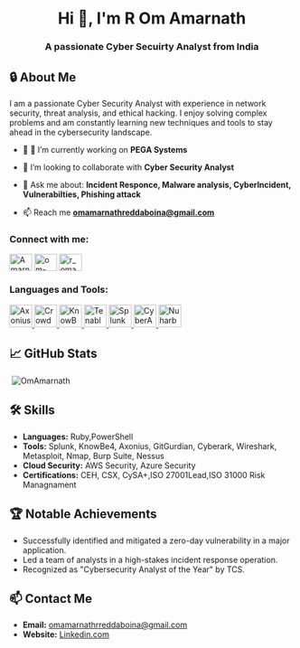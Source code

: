 <h1 align="center">Hi 👋, I'm R Om Amarnath</h1>
<h3 align="center">A passionate Cyber Secuirty Analyst  from India</h3>

## 🔒 About Me
I am a passionate Cyber Security Analyst with experience in network security, threat analysis, and ethical hacking. I enjoy solving complex problems and am constantly learning new techniques and tools to stay ahead in the cybersecurity landscape.

- 🔭 🌱 I’m currently working on **PEGA Systems**

- 👯 I’m looking to collaborate with **Cyber Security Analyst**

- 💬 Ask me about:  **Incident Responce, Malware analysis, CyberIncident, Vulnerabilties, Phishing attack**

- 📫 Reach me **omamarnathreddaboina@gmail.com**

<h3 align="left">Connect with me:</h3>
<p align="left">
<a href="https://twitter.com/AmarnathOm" target="blank"><img align="center" src="https://raw.githubusercontent.com/rahuldkjain/github-profile-readme-generator/master/src/images/icons/Social/twitter.svg" alt="AmarnathOm" height="30" width="40" /></a>
<a href="https://www.linkedin.com/in/om-amarnath-reddaboina-72668b228/" target="blank"><img align="center" src="https://raw.githubusercontent.com/rahuldkjain/github-profile-readme-generator/master/src/images/icons/Social/linked-in-alt.svg" alt="om-amarnath-reddaboina" height="30" width="40" /></a>
<a href="https://instagram.com/r_omamarnath" target="blank"><img align="center" src="https://raw.githubusercontent.com/rahuldkjain/github-profile-readme-generator/master/src/images/icons/Social/instagram.svg" alt="r_omamarnath" height="30" width="40" /></a>

<h3 align="left">Languages and Tools:</h3>
<p align="left"> 
  <a href="https://www.axonius.com" target="_blank"> 
    <img src="https://your-repo-link.com/path-to-axonius-icon.svg" alt="Axonius" width="40" height="40"/> 
  </a> 
  <a href="https://www.falcon.crowdstrike.com" target="_blank"> 
    <img src="https://your-repo-link.com/path-to-crowdstrike-icon.svg" alt="CrowdStrike" width="40" height="40"/> 
  </a> 
  <a href="https://www.training.knowbe4.com/" target="_blank"> 
    <img src="https://upload.wikimedia.org/wikipedia/commons/thumb/2/27/KnowBe4_Logo.svg/1024px-KnowBe4_Logo.svg.png" alt="KnowBe4" width="40" height="40"/> 
  </a> 
  <a href="https://www.tenable.com" target="_blank"> 
    <img src="https://your-repo-link.com/path-to-tenable-icon.svg" alt="Tenable" width="40" height="40"/> 
  </a> 
  <a href="https://www.splunk.com" target="_blank"> 
    <img src="https://your-repo-link.com/path-to-splunk-icon.svg" alt="Splunk" width="40" height="40"/> 
  </a> 
  <a href="https://www.cyberark.com" target="_blank"> 
    <img src="https://your-repo-link.com/path-to-cyberark-icon.svg" alt="CyberArk" width="40" height="40"/> 
  </a> 
  <a href="https://www.nuharborsecurity.com" target="_blank"> 
    <img src="https://your-repo-link.com/path-to-nuharbor-icon.svg" alt="Nuharbor Security" width="40" height="40"/> 
  </a> 
</p>


## 📈 GitHub Stats
<p>&nbsp;<img align="center" src="https://github-readme-stats.vercel.app/api?username=OmAmarnath&show_icons=true&locale=en" alt="OmAmarnath" /></p>


## 🛠️ Skills
- **Languages:**  Ruby,PowerShell
- **Tools:** Splunk, KnowBe4, Axonius, GitGurdian, Cyberark, Wireshark, Metasploit, Nmap, Burp Suite, Nessus
- **Cloud Security:** AWS Security, Azure Security
- **Certifications:** CEH, CSX, CySA+,ISO 27001Lead,ISO 31000 Risk Managnament 


## 🏆 Notable Achievements
- Successfully identified and mitigated a zero-day vulnerability in a major application.
- Led a team of analysts in a high-stakes incident response operation.
- Recognized as "Cybersecurity Analyst of the Year" by TCS.


## 📫 Contact Me
- **Email:** omamarnathrreddaboina@gmail.com
- **Website:** [Linkedin.com]([https://www.linkedin.com/in/om-amarnath-reddaboina-72668b228/])
